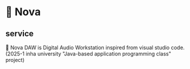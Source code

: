 # 🎵 Nova

## service
🎹 Nova DAW is Digital Audio Workstation inspired from visual studio code.<br>
(2025-1 inha university "Java-based application programming class" project)

